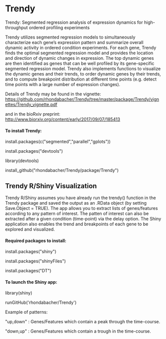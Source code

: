 # Trendy
Trendy: Segmented regression analysis of expression dynamics for high-throughput ordered profiling experiments

Trendy utilizes segmented regression models to simultaneously characterize each gene’s expression pattern and summarize overall dynamic activity in ordered condition experiments. For each gene, Trendy finds the optimal segmented regression model and provides the location and direction of dynamic changes in expression. The top dynamic genes are then identified as genes that can be well profiled by its gene-specific segmented regression model. Trendy also implements functions to visualize the dynamic genes and their trends, to order dynamic genes by their trends, and to compute breakpoint distribution at different time points (e.g. detect time points with a large number of expression changes).

Details of Trendy may be found in the vignette:
https://github.com/rhondabacher/Trendy/tree/master/package/Trendy/vignettes/Trendy_vignette.pdf

and in the bioRxiv preprint:
http://www.biorxiv.org/content/early/2017/09/07/185413

#### To install Trendy:

install.packages(c("segmented","parallel","gplots")) 

install.packages("devtools")

library(devtools)

install_github("rhondabacher/Trendy/package/Trendy")


## Trendy R/Shiny Visualization

Trendy R/Shiny assumes you have already run the trendy() function in the Trendy package and saved the output as an .RData object (by setting Save.Object = TRUE). The app allows you to extract lists of genes/features according to any pattern of interest. 
The patten of interest can also be extracted after a given condition (time-point) via the delay option. The Shiny application also enables the trend and breakpoints of each gene to be explored and visualized.

####  Required packages to install:

install.packages("shiny")

install.packages("shinyFiles")

install.packages("DT")

#### To launch the Shiny app:

library(shiny)

runGitHub('rhondabacher/Trendy')

Example of patterns:

"up,down" : Genes/Features which contain a peak through the time-course.

"down,up" : Genes/Features which contain a trough in the time-course.


